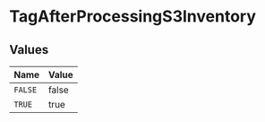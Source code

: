 # TagAfterProcessingS3Inventory


## Values

| Name    | Value   |
| ------- | ------- |
| `FALSE` | false   |
| `TRUE`  | true    |